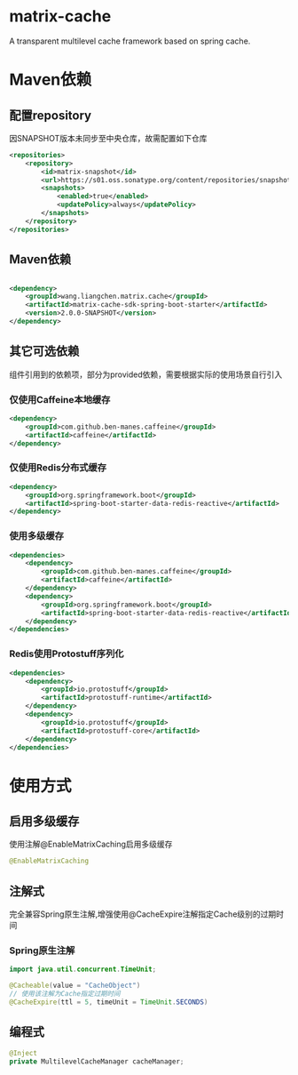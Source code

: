 # matrix-cache

A transparent multilevel cache framework based on spring cache.

# Maven依赖

## 配置repository
因SNAPSHOT版本未同步至中央仓库，故需配置如下仓库

```xml
<repositories>
    <repository>
        <id>matrix-snapshot</id>
        <url>https://s01.oss.sonatype.org/content/repositories/snapshots/</url>
        <snapshots>
            <enabled>true</enabled>
            <updatePolicy>always</updatePolicy>
        </snapshots>
    </repository>
</repositories>
```
## Maven依赖
```xml

<dependency>
    <groupId>wang.liangchen.matrix.cache</groupId>
    <artifactId>matrix-cache-sdk-spring-boot-starter</artifactId>
    <version>2.0.0-SNAPSHOT</version>
</dependency>
```
## 其它可选依赖
组件引用到的依赖项，部分为provided依赖，需要根据实际的使用场景自行引入
### 仅使用Caffeine本地缓存
```xml
<dependency>
    <groupId>com.github.ben-manes.caffeine</groupId>
    <artifactId>caffeine</artifactId>
</dependency>
```
### 仅使用Redis分布式缓存
```xml
<dependency>
    <groupId>org.springframework.boot</groupId>
    <artifactId>spring-boot-starter-data-redis-reactive</artifactId>    
</dependency>
```
### 使用多级缓存
```xml
<dependencies>
    <dependency>
        <groupId>com.github.ben-manes.caffeine</groupId>
        <artifactId>caffeine</artifactId>
    </dependency>
    <dependency>
        <groupId>org.springframework.boot</groupId>
        <artifactId>spring-boot-starter-data-redis-reactive</artifactId>
    </dependency>
</dependencies>
```
### Redis使用Protostuff序列化
```xml
<dependencies>
    <dependency>
        <groupId>io.protostuff</groupId>
        <artifactId>protostuff-runtime</artifactId>
    </dependency>
    <dependency>
        <groupId>io.protostuff</groupId>
        <artifactId>protostuff-core</artifactId>
    </dependency>
</dependencies>
```

# 使用方式

## 启用多级缓存

使用注解@EnableMatrixCaching启用多级缓存

```java
@EnableMatrixCaching
```

## 注解式

完全兼容Spring原生注解,增强使用@CacheExpire注解指定Cache级别的过期时间

### Spring原生注解

```java
import java.util.concurrent.TimeUnit;

@Cacheable(value = "CacheObject")
// 使用该注解为Cache指定过期时间
@CacheExpire(ttl = 5, timeUnit = TimeUnit.SECONDS)
```

## 编程式

```java
@Inject
private MultilevelCacheManager cacheManager;
```